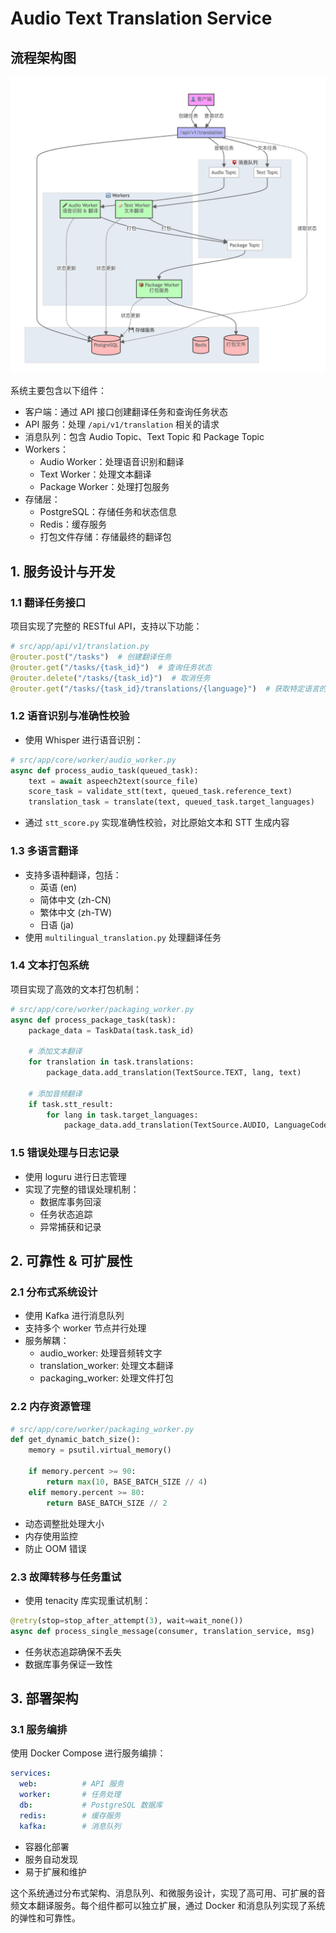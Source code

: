 # Audio Text Translation Service

## 流程架构图

![流程架构图](diagram.png)

系统主要包含以下组件：

- 客户端：通过 API 接口创建翻译任务和查询任务状态
- API 服务：处理 `/api/v1/translation` 相关的请求
- 消息队列：包含 Audio Topic、Text Topic 和 Package Topic
- Workers：
  - Audio Worker：处理语音识别和翻译
  - Text Worker：处理文本翻译
  - Package Worker：处理打包服务
- 存储层：
  - PostgreSQL：存储任务和状态信息
  - Redis：缓存服务
  - 打包文件存储：存储最终的翻译包

## 1. 服务设计与开发

### 1.1 翻译任务接口

项目实现了完整的 RESTful API，支持以下功能：

```python
# src/app/api/v1/translation.py
@router.post("/tasks")  # 创建翻译任务
@router.get("/tasks/{task_id}")  # 查询任务状态
@router.delete("/tasks/{task_id}")  # 取消任务
@router.get("/tasks/{task_id}/translations/{language}")  # 获取特定语言的翻译结果
```

### 1.2 语音识别与准确性校验

- 使用 Whisper 进行语音识别：

```python
# src/app/core/worker/audio_worker.py
async def process_audio_task(queued_task):
    text = await aspeech2text(source_file)
    score_task = validate_stt(text, queued_task.reference_text)
    translation_task = translate(text, queued_task.target_languages)
```

- 通过 `stt_score.py` 实现准确性校验，对比原始文本和 STT 生成内容

### 1.3 多语言翻译

- 支持多语种翻译，包括：
  - 英语 (en)
  - 简体中文 (zh-CN)
  - 繁体中文 (zh-TW)
  - 日语 (ja)
- 使用 `multilingual_translation.py` 处理翻译任务

### 1.4 文本打包系统

项目实现了高效的文本打包机制：

```python
# src/app/core/worker/packaging_worker.py
async def process_package_task(task):
    package_data = TaskData(task.task_id)

    # 添加文本翻译
    for translation in task.translations:
        package_data.add_translation(TextSource.TEXT, lang, text)

    # 添加音频翻译
    if task.stt_result:
        for lang in task.target_languages:
            package_data.add_translation(TextSource.AUDIO, LanguageCode(lang), task.stt_result)
```

### 1.5 错误处理与日志记录

- 使用 loguru 进行日志管理
- 实现了完整的错误处理机制：
  - 数据库事务回滚
  - 任务状态追踪
  - 异常捕获和记录

## 2. 可靠性 & 可扩展性

### 2.1 分布式系统设计

- 使用 Kafka 进行消息队列
- 支持多个 worker 节点并行处理
- 服务解耦：
  - audio_worker: 处理音频转文字
  - translation_worker: 处理文本翻译
  - packaging_worker: 处理文件打包

### 2.2 内存资源管理

```python
# src/app/core/worker/packaging_worker.py
def get_dynamic_batch_size():
    memory = psutil.virtual_memory()

    if memory.percent >= 90:
        return max(10, BASE_BATCH_SIZE // 4)
    elif memory.percent >= 80:
        return BASE_BATCH_SIZE // 2
```

- 动态调整批处理大小
- 内存使用监控
- 防止 OOM 错误

### 2.3 故障转移与任务重试

- 使用 tenacity 库实现重试机制：

```python
@retry(stop=stop_after_attempt(3), wait=wait_none())
async def process_single_message(consumer, translation_service, msg)
```

- 任务状态追踪确保不丢失
- 数据库事务保证一致性

## 3. 部署架构

### 3.1 服务编排

使用 Docker Compose 进行服务编排：

```yaml
services:
  web:          # API 服务
  worker:       # 任务处理
  db:           # PostgreSQL 数据库
  redis:        # 缓存服务
  kafka:        # 消息队列
```

- 容器化部署
- 服务自动发现
- 易于扩展和维护

这个系统通过分布式架构、消息队列、和微服务设计，实现了高可用、可扩展的音频文本翻译服务。每个组件都可以独立扩展，通过 Docker 和消息队列实现了系统的弹性和可靠性。
